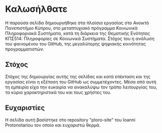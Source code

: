 # Καλωσήλθατε
Η παρούσα σελίδα δημιουργήθηκε στα πλαίσια  εργασίας στο Ανοικτό Πανεπιστήμιο Κύπρου, στο μεταπτυχιακό πρόγραμμα Κοινωνικά Πληροφοριακά Συστήματα, κατά τη διάρκεια της Θεματικής Ενότητας ΚΠΣ514: Πληροφορίες σε Κοινωνικά Συστήματα. Στόχος του η ανάλυση του φαινομένου του GitHub, της μεγαλύτερης ψηφιακής κοινότητας προγραμματιστών.


## Στόχος

Στόχος της δημιουργίας αυτής της σελίδας και κατά επέκταση και της εργασίας είναι η εξέταση του GitHub ως συμμετέχοντες.  Μέσα από αυτή τη εμπειρία είχα την ευκαιρία να ανακαλύψω τον τρόπο λειτουργίας του, τα κύρια χαρακτηριστικά του και τους χρήστες του.


 ## Ευχαριστίες
	
Η σελίδα αυτή βασίστηκε στο repository "ptoro-site" του Ioanni Protonotariou τον οποίο και ευχαριστώ θερμά.
